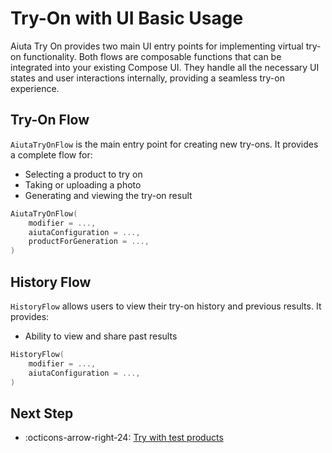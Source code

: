 # Try-On with UI Basic Usage

Aiuta Try On provides two main UI entry points for implementing virtual try-on functionality. 
Both flows are composable functions that can be integrated into your existing Compose UI. They handle all the necessary UI states and user interactions internally, providing a seamless try-on experience.

## Try-On Flow

`AiutaTryOnFlow` is the main entry point for creating new try-ons. It provides a complete flow for:

- Selecting a product to try on
- Taking or uploading a photo
- Generating and viewing the try-on result
    
```kotlin
AiutaTryOnFlow(
    modifier = ...,
    aiutaConfiguration = ...,
    productForGeneration = ...,
)
```

## History Flow

`HistoryFlow` allows users to view their try-on history and previous results. It provides:

- Ability to view and share past results

```kotlin
HistoryFlow(
    modifier = ...,
    aiutaConfiguration = ...,
)
```

## Next Step

<div class="grid cards" markdown>

- :octicons-arrow-right-24: [Try with test products](/sdk/android/tryon-ui/quick-test.md)

</div>
